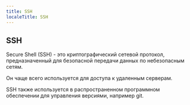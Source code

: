 ```yaml
---
title: SSH
localeTitle: SSH
---
```

## SSH

Secure Shell (SSH) - это криптографический сетевой протокол, предназначенный для безопасной передачи данных по небезопасным сетям.

Он чаще всего используется для доступа к удаленным серверам.

SSH также используется в распространенном программном обеспечении для управления версиями, например git.